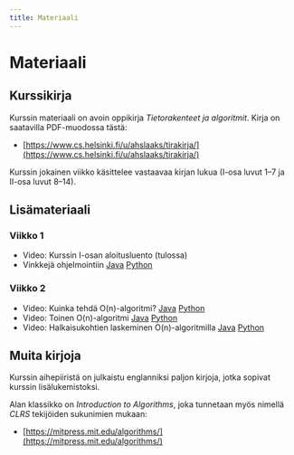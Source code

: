 ```yaml
---
title: Materiaali
---
```


# Materiaali

## Kurssikirja

Kurssin materiaali on avoin oppikirja _Tietorakenteet ja algoritmit_. Kirja on saatavilla PDF-muodossa tästä:

* [https://www.cs.helsinki.fi/u/ahslaaks/tirakirja/](https://www.cs.helsinki.fi/u/ahslaaks/tirakirja/)

Kurssin jokainen viikko käsittelee vastaavaa kirjan lukua (I-osa luvut 1–7 ja II-osa luvut 8–14).

## Lisämateriaali

### Viikko 1

* Video: Kurssin I-osan aloitusluento (tulossa)
* Vinkkejä ohjelmointiin [Java](java-vinkit.html) [Python](python-vinkit.html)

### Viikko 2

* Video: Kuinka tehdä O(n)-algoritmi? [Java](https://www.helsinki.fi/unitube/video/c895071e-4ed9-4e70-87b0-1536031a0710) [Python](https://www.helsinki.fi/unitube/video/2e79c746-f540-4105-9359-52ca764b9463)
* Video: Toinen O(n)-algoritmi [Java](https://www.helsinki.fi/unitube/video/c7951777-564a-44de-a803-e9591db4108d) [Python](https://www.helsinki.fi/unitube/video/b37019b6-b43f-4e02-a3b3-1b9a1ed35aca)
* Video: Halkaisukohtien laskeminen O(n)-algoritmilla [Java](https://www.helsinki.fi/unitube/video/2a2a3c53-3ac0-4f97-9b7d-5dfcfb0cf47f) [Python](https://www.helsinki.fi/fi/unitube/video/0ed4d0f4-dd08-4463-9b91-6ca0768b790c)

<!--
### Viikko 1

* Video: Kurssin I-osan aloitusluento [Tallenne](https://www.helsinki.fi/fi/unitube/video/27cb1219-11f9-4350-bde0-31f1b9adda90)
* Video: Shakkiongelman ratkaisu O(n<sup>4</sup>) -> O(1) [Analyysi](https://www.helsinki.fi/fi/unitube/video/28564169-4a5a-4d02-8b5f-c838eb85c103)

### Viikko 2

* Video: Kuinka tehdä O(n)-algoritmi? [Java](https://www.helsinki.fi/unitube/video/c895071e-4ed9-4e70-87b0-1536031a0710) [Python](https://www.helsinki.fi/unitube/video/2e79c746-f540-4105-9359-52ca764b9463)
* Video: Toinen O(n)-algoritmi [Java](https://www.helsinki.fi/unitube/video/c7951777-564a-44de-a803-e9591db4108d) [Python](https://www.helsinki.fi/unitube/video/b37019b6-b43f-4e02-a3b3-1b9a1ed35aca)
* Vinkkejä ohjelmointiin [Java](java-vinkit.html) [Python](python-vinkit.html)
* Video: Halkaisukohtien laskeminen O(n)-algoritmilla [Java](https://www.helsinki.fi/unitube/video/2a2a3c53-3ac0-4f97-9b7d-5dfcfb0cf47f) [Python](https://www.helsinki.fi/fi/unitube/video/0ed4d0f4-dd08-4463-9b91-6ca0768b790c)

### Viikko 3

* Video: Miten käyttää järjestämistä? [Java](https://www.helsinki.fi/unitube/video/49980dc2-9fa1-4fcc-bd7b-b72adf84f6bc) [Python](https://www.helsinki.fi/unitube/video/b8e4416b-add6-40e6-b5e1-9fa324744de4)
* Video: Ahne algoritmi [Java](https://www.helsinki.fi/unitube/video/6950a7c6-0357-4a82-97ad-9a37bbe3d858) [Python](https://www.helsinki.fi/unitube/video/c314c356-3c82-4ebe-9c5c-1e711010c432)

### Viikko 4

* Video: Linkitetty rakenne [Java](https://www.helsinki.fi/unitube/video/5c6e478c-c3b0-4969-a090-31cd502eac84) [Python](https://www.helsinki.fi/unitube/video/f8081858-8678-450c-8820-470328add978)
* Video: Oman tietorakenteen tekeminen [Java](https://www.helsinki.fi/unitube/video/b50c5d64-c05e-4aa8-bb6c-ae92ecf147a7) [Python](https://www.helsinki.fi/unitube/video/aed1fa60-9e92-49dc-89fa-6e1d339535c7)
* Video: Älä tee näin luokkaa [Python](https://www.helsinki.fi/unitube/video/c37f67a7-22a3-49bf-befb-07ccda673d7b)
* Video: Vierekkäisten poistaminen [Java](https://www.helsinki.fi/unitube/video/3388edfe-3804-4ebc-b60b-bfe04f31b1f6) [Python](https://www.helsinki.fi/unitube/video/2423c7ee-d08f-4e5f-b02e-ab2e8ff35cb8)
* Video: Miten tietää, että algoritmi toimii? [Python](https://www.helsinki.fi/fi/unitube/video/a2774f9e-37e3-4e68-88e7-41c3cf4c0e25)

### Viikko 5

* Video: Hajautustaulu tietorakenteessa [Java](https://www.helsinki.fi/unitube/video/c35607e3-8e68-4911-8898-0ce71372d89c) [Python](https://www.helsinki.fi/unitube/video/7c809b28-2220-43c2-bf53-8f96eef8c131)
* Video: Samat luvut alilistoissa [Java](https://www.helsinki.fi/unitube/video/08829fa0-73ac-4d3a-9aa8-7f3bf8789622) [Python](https://www.helsinki.fi/unitube/video/7a552dc8-30d9-482a-a69e-f51017221ede)
* Video: Javan sudenkuoppia [Java](https://www.helsinki.fi/unitube/video/6820666d-654c-4c85-ab06-61c0c2c630cf)
* Video: Miten ABC-tasapaino toimii? [Analyysi](https://www.helsinki.fi/unitube/video/6842424d-b338-463f-a543-0b412910dd75)

### Viikko 6

* Binääripuun toteutus [Java](java-binaaripuu.html) [Python](python-binaaripuu.html)
* Binääripuun piirtäminen [Java](java-puupiirto.html) [Python](python-puupiirto.html)
* Video: Binääripuu ja rekursio [Java](https://www.helsinki.fi/unitube/video/98f5975f-2139-458a-841f-c34630b472b1) [Python](https://www.helsinki.fi/unitube/video/2a970451-d5dc-4341-8337-5cabbdf86e6c)
* Video: Binomikerroin algoritmeissa [Java & Python](https://www.helsinki.fi/unitube/video/4e389a3b-ac06-4cb1-9512-430d440b5819)

### Viikko 7

* Video: Keon järjestys [Java](https://www.helsinki.fi/unitube/video/c1b4098f-8a1b-4117-a9bb-957041bb9c0e) [Python](https://www.helsinki.fi/unitube/video/5fadb765-ca8d-4b41-914c-55dd006fd2f3)
* Video: Kekoa käyttävä algoritmi [Java](https://www.helsinki.fi/unitube/video/afd584f4-6af4-4362-8bd7-ffce95d9e765) [Python](https://www.helsinki.fi/unitube/video/15c28307-c439-40f4-9e2c-e15aa4afb0b6)
* Video: Miten pärjätä ilman binäärihakupuuta? [Java & Python](https://www.helsinki.fi/unitube/video/1c1a73b4-e1ef-47e4-b2ab-e21f841a84d2)
* Video: Etäisyyksien laskeminen [Ideointi](https://www.helsinki.fi/fi/unitube/video/0ee88dfb-e551-4f56-8f9e-c6453d69a482)

### Viikko 8

* Video: Kurssin II-osan aloitusluento [Tallenne](https://www.helsinki.fi/fi/unitube/video/738922d5-afca-438a-86b2-c4c8726095a3)
* Video: Esitystapojen laskeminen [Ideointi](https://www.helsinki.fi/fi/unitube/video/fb33584e-da29-4f09-a8e9-6d596261763e)

### Viikko 9

* Video: Summa kolikoista [Java](https://www.helsinki.fi/unitube/video/052adc3e-8359-4b05-9ad1-fccf06ff15e1) [Python](https://www.helsinki.fi/unitube/video/a532c246-2348-4c1e-9954-a900a1cce30b)
* Video: Reitit ruudukossa [Java](https://www.helsinki.fi/unitube/video/4bb0f7f4-e575-447e-aae9-b9e8abf18463) [Python](https://www.helsinki.fi/unitube/video/55957a06-454f-44c7-bc9d-c52e463f9956)
* Video: Merkkijonon tyhjennys [Java](https://www.helsinki.fi/unitube/video/99a8857d-a866-4412-adfa-ff8c85917932) [Python](https://www.helsinki.fi/unitube/video/295bd36d-46a4-4261-9cc1-1963cd771819)

### Viikko 10

* Video: Verkon käsittely [Java](https://www.helsinki.fi/unitube/video/411ab79c-0eb1-49b8-bb2e-66af4e74c92b) [Python](https://www.helsinki.fi/unitube/video/4e1a8382-9c0c-48f2-a497-4de82cb12ad7)
* Video: Ruudukon käsittely [Java](https://www.helsinki.fi/unitube/video/45d00468-7a6a-4862-ab50-5379eedd5b5d) [Python](https://www.helsinki.fi/unitube/video/ffe9e56a-f1d3-4ba7-a9d5-bd663d4079f7)
* Video: Laatikko labyrintissa [Ideointi](https://www.helsinki.fi/fi/unitube/video/15d1a1a6-0a43-4ea9-bfc5-232d24dd1fc8)
* Video: Pinojärjestämisen paluu [Analyysi](https://www.helsinki.fi/fi/unitube/video/9cd951c5-9e73-4448-a89f-9291d8e15654)

### Viikko 11

* Video: Lyhimmän polun haku [Java](https://www.helsinki.fi/unitube/video/a6b8d3fe-5809-4cfd-9a37-3b529f4b23c1) [Python](https://www.helsinki.fi/unitube/video/bc1c10f8-8bdc-4522-87df-41b8651c8374)
* Video: Ongelman mallinnus verkkona [Ideointi](https://www.helsinki.fi/fi/unitube/video/c9a9499f-27aa-40f9-bd8d-4acfb19b1a51)

### Viikko 12

* Video: Solmujen nimet [Java](https://www.helsinki.fi/unitube/video/44bf4230-ef5e-4a1b-8329-da81ae6fbbd2) [Python](https://www.helsinki.fi/unitube/video/05a792ae-dbb4-460f-bb85-c1e200f7af09)
* Video: Polkujen laskeminen [Java](https://www.helsinki.fi/unitube/video/a5cb42b5-c303-4d29-aa5b-18c5d7f48e40) [Python](https://www.helsinki.fi/unitube/video/ce683da1-3620-4ec9-987b-7d3965b77be8)
* Video: Pelien pelaaminen [Ideointi](https://www.helsinki.fi/fi/unitube/video/a9f9033a-f3c2-4660-9ece-9781c2f6b830)

### Viikko 13

* Video: Union-find-algoritmi [Java](https://www.helsinki.fi/unitube/video/da45a7de-e7be-4e3f-99b1-889ed1b20278) [Python](https://www.helsinki.fi/unitube/video/2b9ebb14-66ae-4fa8-99fc-9107b513097c)
* Video: Pienin ja suurin ratkaisu [Ideointi](https://www.helsinki.fi/fi/unitube/video/2f5e69e9-d8af-4213-823d-f2514fe7cfbe)

### Viikko 14

* Video: Virtauksen laskeminen [Java](https://www.helsinki.fi/unitube/video/d49289a3-dc4b-4fb2-8b83-d6ca7c20bcce) [Python](https://www.helsinki.fi/unitube/video/d641fa1c-9d31-4c42-87d4-7763198fab6f)
* Video: Solmun virtauksen rajoitus [Ideointi](https://www.helsinki.fi/fi/unitube/video/6f4c508e-c219-4118-8a2c-2708e3010040)
-->

## Muita kirjoja

Kurssin aihepiiristä on julkaistu englanniksi paljon kirjoja, jotka sopivat kurssin lisälukemistoksi.

Alan klassikko on _Introduction to Algorithms_, joka tunnetaan myös nimellä _CLRS_ tekijöiden sukunimien mukaan:

* [https://mitpress.mit.edu/algorithms/](https://mitpress.mit.edu/algorithms/)

